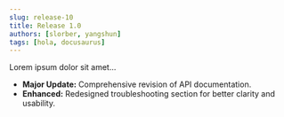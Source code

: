 ```yaml
---
slug: release-10
title: Release 1.0
authors: [slorber, yangshun]
tags: [hola, docusaurus]
---
```


Lorem ipsum dolor sit amet...

<!-- truncate -->

- **Major Update:** Comprehensive revision of API documentation.
- **Enhanced:** Redesigned troubleshooting section for better clarity and usability.
